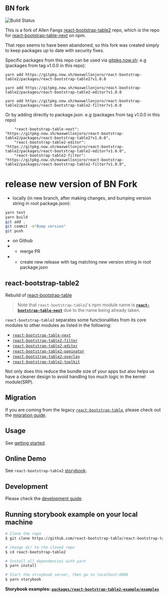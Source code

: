 ## BN fork

![Build Status](https://github.com/maxwellonjoro/react-bootstrap-table2/actions/workflows/node.js.yml/badge.svg)

This is a fork of Allen Fangs [react-bootstrap-table2](https://github.com/react-bootstrap-table/react-bootstrap-table2) repo, which is the repo for [react-bootstrap-table-next](https://www.npmjs.com/package/react-bootstrap-table-next) on npm.

That repo seems to have been abandoned, so this fork was created simply to keep packages up to date with security fixes.

Specific packages from this repo can be used via [gitpkg.now.sh](https://gitpkg.now.sh/):
e.g (packages from tag v1.0.0 in this repo):

`yarn add https://gitpkg.now.sh/maxwellonjoro/react-bootstrap-table2/packages/react-bootstrap-table2?v1.0.0`

`yarn add https://gitpkg.now.sh/maxwellonjoro/react-bootstrap-table2/packages/react-bootstrap-table2-editor?v1.0.0`

`yarn add https://gitpkg.now.sh/maxwellonjoro/react-bootstrap-table2/packages/react-bootstrap-table2-filter?v1.0.0`


Or by adding directly to package.json. 
e.g (packages from tag v1.0.0 in this repo)
```
    "react-bootstrap-table-next": "https://gitpkg.now.sh/maxwellonjoro/react-bootstrap-table2/packages/react-bootstrap-table2?v1.0.0",
    "react-bootstrap-table2-editor": "https://gitpkg.now.sh/maxwellonjoro/react-bootstrap-table2/packages/react-bootstrap-table2-editor?v1.0.0",
    "react-bootstrap-table2-filter": "https://gitpkg.now.sh/maxwellonjoro/react-bootstrap-table2/packages/react-bootstrap-table2-filter?v1.0.0",
```

# release new version of BN Fork
- locally (in new branch, after making changes, and bumping version string in root package.json):
```bash  
yarn test
yarn build
git add .
git commit -m"Bump version"
git push
```
- on Github
- - merge PR
- - create new release with tag matching new version string in root package.json

## react-bootstrap-table2

Rebuild of [react-bootstrap-table](https://github.com/AllenFang/react-bootstrap-table)

> Note that `react-bootstrap-table2`'s npm module name is [**`react-bootstrap-table-next`**](https://www.npmjs.com/package/react-bootstrap-table-next) due to the name being already taken.

`react-bootstrap-table2` separates some functionalities from its core modules to other modules as listed in the following:

- [`react-bootstrap-table-next`](https://www.npmjs.com/package/react-bootstrap-table-next)
- [`react-bootstrap-table2-filter`](https://www.npmjs.com/package/react-bootstrap-table2-filter)
- [`react-bootstrap-table2-editor`](https://www.npmjs.com/package/react-bootstrap-table2-editor)
- [`react-bootstrap-table2-paginator`](https://www.npmjs.com/package/react-bootstrap-table2-paginator)
- [`react-bootstrap-table2-overlay`](https://www.npmjs.com/package/react-bootstrap-table2-overlay)
- [`react-bootstrap-table2-toolkit`](https://www.npmjs.com/package/react-bootstrap-table2-toolkit)

Not only does this reduce the bundle size of your apps but also helps us have a cleaner design to avoid handling too much logic in the kernel module(SRP).

## Migration

If you are coming from the legacy [`react-bootstrap-table`](https://github.com/AllenFang/react-bootstrap-table/), please check out the [migration guide](./docs/migration.md).

## Usage

See [getting started](https://react-bootstrap-table.github.io/react-bootstrap-table2/docs/getting-started.html).

## Online Demo

See `react-bootstrap-table2` [storybook](https://react-bootstrap-table.github.io/react-bootstrap-table2/storybook/index.html).

## Development

Please check the [development guide](./docs/development.md).

## Running storybook example on your local machine

```sh
# Clone the repo
$ git clone https://github.com/react-bootstrap-table/react-bootstrap-table2.git

# change dir to the cloned repo
$ cd react-bootstrap-table2

# Install all dependencies with yarn
$ yarn install

# Start the stroybook server, then go to localhost:6006
$ yarn storybook

```

**Storybook examples: [`packages/react-bootstrap-table2-example/examples`](https://github.com/react-bootstrap-table/react-bootstrap-table2/tree/master/packages/react-bootstrap-table2-example/examples)**
